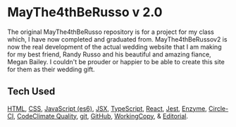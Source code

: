 # MayThe4thBeRusso v 2.0

The original MayThe4thBeRusso repository is for a project for my class which, I have now completed and graduated from. MayThe4thBeRussov2 is now the real development of the actual wedding website that I am making for my best friend, Randy Russo and his beautiful and amazing fiance, Megan Bailey. I couldn't be prouder or happier to be able to create this site for them as their wedding gift.

## Tech Used

[HTML](https://www.w3.org/html), [CSS](https://www.w3.org/Style/CSS), [JavaScript (es6)](https://www.ecma-international.org/ecma-262/6.0/), [JSX](https://jsx.github.io), [TypeScript](https://www.typescriptlang.org), [React](https://reactjs.org), [Jest](https://jestjs.io/), [Enzyme](https://airbnb.io/enzyme/), [Circle-CI](https://circleci.com/), [CodeClimate Quality](https://codeclimate.com/), [git](https://git-scm.com/), [GitHub](https://github.com), [WorkingCopy](https://workingcopyapp.com/), & [Editorial](https://omz-software.com/editorial/).
